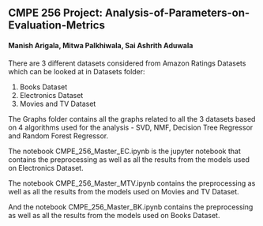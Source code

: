 ##                          CMPE 256 Project: Analysis-of-Parameters-on-Evaluation-Metrics
####                                Manish Arigala, Mitwa Palkhiwala, Sai Ashrith Aduwala



There are 3 different datasets considered from Amazon Ratings Datasets which can be looked at in Datasets folder:
1. Books Dataset
2. Electronics Dataset
3. Movies and TV Dataset

The Graphs folder contains all the graphs related to all the 3 datasets based on 4 algorithms used for the analysis - SVD, NMF, Decision Tree Regressor and Random Forest Regressor.

The notebook CMPE_256_Master_EC.ipynb is the jupyter notebook that contains the preprocessing as well as all the results from the models used on Electronics Dataset.

The notebook CMPE_256_Master_MTV.ipynb contains the preprocessing as well as all the results from the models used on Movies and TV Dataset.

And the notebook CMPE_256_Master_BK.ipynb contains the preprocessing as well as all the results from the models used on Books Dataset.
